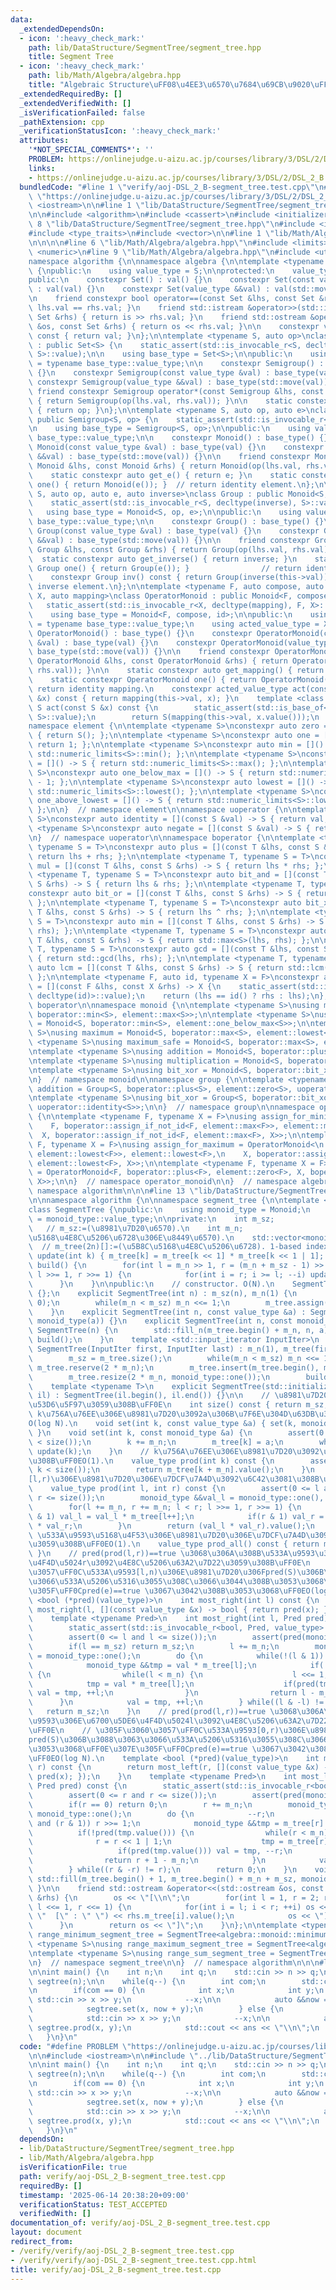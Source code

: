 ```yaml
---
data:
  _extendedDependsOn:
  - icon: ':heavy_check_mark:'
    path: lib/DataStructure/SegmentTree/segment_tree.hpp
    title: Segment Tree
  - icon: ':heavy_check_mark:'
    path: lib/Math/Algebra/algebra.hpp
    title: "Algebraic Structure\uFF08\u4EE3\u6570\u7684\u69CB\u9020\uFF09"
  _extendedRequiredBy: []
  _extendedVerifiedWith: []
  _isVerificationFailed: false
  _pathExtension: cpp
  _verificationStatusIcon: ':heavy_check_mark:'
  attributes:
    '*NOT_SPECIAL_COMMENTS*': ''
    PROBLEM: https://onlinejudge.u-aizu.ac.jp/courses/library/3/DSL/2/DSL_2_B
    links:
    - https://onlinejudge.u-aizu.ac.jp/courses/library/3/DSL/2/DSL_2_B
  bundledCode: "#line 1 \"verify/aoj-DSL_2_B-segment_tree.test.cpp\"\n#define PROBLEM\
    \ \"https://onlinejudge.u-aizu.ac.jp/courses/library/3/DSL/2/DSL_2_B\"\n\n#include\
    \ <iostream>\n\n#line 1 \"lib/DataStructure/SegmentTree/segment_tree.hpp\"\n\n\
    \n\n#include <algorithm>\n#include <cassert>\n#include <initializer_list>\n#line\
    \ 8 \"lib/DataStructure/SegmentTree/segment_tree.hpp\"\n#include <iterator>\n\
    #include <type_traits>\n#include <vector>\n\n#line 1 \"lib/Math/Algebra/algebra.hpp\"\
    \n\n\n\n#line 6 \"lib/Math/Algebra/algebra.hpp\"\n#include <limits>\n#include\
    \ <numeric>\n#line 9 \"lib/Math/Algebra/algebra.hpp\"\n#include <utility>\n\n\
    namespace algorithm {\n\nnamespace algebra {\n\ntemplate <typename S>\nclass Set\
    \ {\npublic:\n    using value_type = S;\n\nprotected:\n    value_type val;\n\n\
    public:\n    constexpr Set() : val() {}\n    constexpr Set(const value_type &val)\
    \ : val(val) {}\n    constexpr Set(value_type &&val) : val(std::move(val)) {}\n\
    \n    friend constexpr bool operator==(const Set &lhs, const Set &rhs) { return\
    \ lhs.val == rhs.val; }\n    friend std::istream &operator>>(std::istream &is,\
    \ Set &rhs) { return is >> rhs.val; }\n    friend std::ostream &operator<<(std::ostream\
    \ &os, const Set &rhs) { return os << rhs.val; }\n\n    constexpr value_type value()\
    \ const { return val; }\n};\n\ntemplate <typename S, auto op>\nclass Semigroup\
    \ : public Set<S> {\n    static_assert(std::is_invocable_r<S, decltype(op), S,\
    \ S>::value);\n\n    using base_type = Set<S>;\n\npublic:\n    using value_type\
    \ = typename base_type::value_type;\n\n    constexpr Semigroup() : base_type()\
    \ {}\n    constexpr Semigroup(const value_type &val) : base_type(val) {}\n   \
    \ constexpr Semigroup(value_type &&val) : base_type(std::move(val)) {}\n\n   \
    \ friend constexpr Semigroup operator*(const Semigroup &lhs, const Semigroup &rhs)\
    \ { return Semigroup(op(lhs.val, rhs.val)); }\n\n    static constexpr auto get_op()\
    \ { return op; }\n};\n\ntemplate <typename S, auto op, auto e>\nclass Monoid :\
    \ public Semigroup<S, op> {\n    static_assert(std::is_invocable_r<S, decltype(e)>::value);\n\
    \n    using base_type = Semigroup<S, op>;\n\npublic:\n    using value_type = typename\
    \ base_type::value_type;\n\n    constexpr Monoid() : base_type() {}\n    constexpr\
    \ Monoid(const value_type &val) : base_type(val) {}\n    constexpr Monoid(value_type\
    \ &&val) : base_type(std::move(val)) {}\n\n    friend constexpr Monoid operator*(const\
    \ Monoid &lhs, const Monoid &rhs) { return Monoid(op(lhs.val, rhs.val)); }\n\n\
    \    static constexpr auto get_e() { return e; }\n    static constexpr Monoid\
    \ one() { return Monoid(e()); }  // return identity element.\n};\n\ntemplate <typename\
    \ S, auto op, auto e, auto inverse>\nclass Group : public Monoid<S, op, e> {\n\
    \    static_assert(std::is_invocable_r<S, decltype(inverse), S>::value);\n\n \
    \   using base_type = Monoid<S, op, e>;\n\npublic:\n    using value_type = typename\
    \ base_type::value_type;\n\n    constexpr Group() : base_type() {}\n    constexpr\
    \ Group(const value_type &val) : base_type(val) {}\n    constexpr Group(value_type\
    \ &&val) : base_type(std::move(val)) {}\n\n    friend constexpr Group operator*(const\
    \ Group &lhs, const Group &rhs) { return Group(op(lhs.val, rhs.val)); }\n\n  \
    \  static constexpr auto get_inverse() { return inverse; }\n    static constexpr\
    \ Group one() { return Group(e()); }                // return identity element.\n\
    \    constexpr Group inv() const { return Group(inverse(this->val)); }  // return\
    \ inverse element.\n};\n\ntemplate <typename F, auto compose, auto id, typename\
    \ X, auto mapping>\nclass OperatorMonoid : public Monoid<F, compose, id> {\n \
    \   static_assert(std::is_invocable_r<X, decltype(mapping), F, X>::value);\n\n\
    \    using base_type = Monoid<F, compose, id>;\n\npublic:\n    using value_type\
    \ = typename base_type::value_type;\n    using acted_value_type = X;\n\n    constexpr\
    \ OperatorMonoid() : base_type() {}\n    constexpr OperatorMonoid(const value_type\
    \ &val) : base_type(val) {}\n    constexpr OperatorMonoid(value_type &&val) :\
    \ base_type(std::move(val)) {}\n\n    friend constexpr OperatorMonoid operator*(const\
    \ OperatorMonoid &lhs, const OperatorMonoid &rhs) { return OperatorMonoid(compose(lhs.val,\
    \ rhs.val)); }\n\n    static constexpr auto get_mapping() { return mapping; }\n\
    \    static constexpr OperatorMonoid one() { return OperatorMonoid(id()); }  //\
    \ return identity mapping.\n    constexpr acted_value_type act(const acted_value_type\
    \ &x) const { return mapping(this->val, x); }\n    template <class S>\n    constexpr\
    \ S act(const S &x) const {\n        static_assert(std::is_base_of<Set<acted_value_type>,\
    \ S>::value);\n        return S(mapping(this->val, x.value()));\n    }\n};\n\n\
    namespace element {\n\ntemplate <typename S>\nconstexpr auto zero = []() -> S\
    \ { return S(); };\n\ntemplate <typename S>\nconstexpr auto one = []() -> S {\
    \ return 1; };\n\ntemplate <typename S>\nconstexpr auto min = []() -> S { return\
    \ std::numeric_limits<S>::min(); };\n\ntemplate <typename S>\nconstexpr auto max\
    \ = []() -> S { return std::numeric_limits<S>::max(); };\n\ntemplate <typename\
    \ S>\nconstexpr auto one_below_max = []() -> S { return std::numeric_limits<S>::max()\
    \ - 1; };\n\ntemplate <typename S>\nconstexpr auto lowest = []() -> S { return\
    \ std::numeric_limits<S>::lowest(); };\n\ntemplate <typename S>\nconstexpr auto\
    \ one_above_lowest = []() -> S { return std::numeric_limits<S>::lowest() + 1;\
    \ };\n\n}  // namespace element\n\nnamespace uoperator {\n\ntemplate <typename\
    \ S>\nconstexpr auto identity = [](const S &val) -> S { return val; };\n\ntemplate\
    \ <typename S>\nconstexpr auto negate = [](const S &val) -> S { return -val; };\n\
    \n}  // namespace uoperator\n\nnamespace boperator {\n\ntemplate <typename T,\
    \ typename S = T>\nconstexpr auto plus = [](const T &lhs, const S &rhs) -> S {\
    \ return lhs + rhs; };\n\ntemplate <typename T, typename S = T>\nconstexpr auto\
    \ mul = [](const T &lhs, const S &rhs) -> S { return lhs * rhs; };\n\ntemplate\
    \ <typename T, typename S = T>\nconstexpr auto bit_and = [](const T &lhs, const\
    \ S &rhs) -> S { return lhs & rhs; };\n\ntemplate <typename T, typename S = T>\n\
    constexpr auto bit_or = [](const T &lhs, const S &rhs) -> S { return lhs | rhs;\
    \ };\n\ntemplate <typename T, typename S = T>\nconstexpr auto bit_xor = [](const\
    \ T &lhs, const S &rhs) -> S { return lhs ^ rhs; };\n\ntemplate <typename T, typename\
    \ S = T>\nconstexpr auto min = [](const T &lhs, const S &rhs) -> S { return std::min<S>(lhs,\
    \ rhs); };\n\ntemplate <typename T, typename S = T>\nconstexpr auto max = [](const\
    \ T &lhs, const S &rhs) -> S { return std::max<S>(lhs, rhs); };\n\ntemplate <typename\
    \ T, typename S = T>\nconstexpr auto gcd = [](const T &lhs, const S &rhs) -> S\
    \ { return std::gcd(lhs, rhs); };\n\ntemplate <typename T, typename S = T>\nconstexpr\
    \ auto lcm = [](const T &lhs, const S &rhs) -> S { return std::lcm(lhs, rhs);\
    \ };\n\ntemplate <typename F, auto id, typename X = F>\nconstexpr auto assign_if_not_id\
    \ = [](const F &lhs, const X &rhs) -> X {\n    static_assert(std::is_invocable_r<F,\
    \ decltype(id)>::value);\n    return (lhs == id() ? rhs : lhs);\n};\n\n}  // namespace\
    \ boperator\n\nnamespace monoid {\n\ntemplate <typename S>\nusing minimum = Monoid<S,\
    \ boperator::min<S>, element::max<S>>;\n\ntemplate <typename S>\nusing minimum_safe\
    \ = Monoid<S, boperator::min<S>, element::one_below_max<S>>;\n\ntemplate <typename\
    \ S>\nusing maximum = Monoid<S, boperator::max<S>, element::lowest<S>>;\n\ntemplate\
    \ <typename S>\nusing maximum_safe = Monoid<S, boperator::max<S>, element::one_above_lowest<S>>;\n\
    \ntemplate <typename S>\nusing addition = Monoid<S, boperator::plus<S>, element::zero<S>>;\n\
    \ntemplate <typename S>\nusing multiplication = Monoid<S, boperator::mul<S>, element::one<S>>;\n\
    \ntemplate <typename S>\nusing bit_xor = Monoid<S, boperator::bit_xor<S>, element::zero<S>>;\n\
    \n}  // namespace monoid\n\nnamespace group {\n\ntemplate <typename S>\nusing\
    \ addition = Group<S, boperator::plus<S>, element::zero<S>, uoperator::negate<S>>;\n\
    \ntemplate <typename S>\nusing bit_xor = Group<S, boperator::bit_xor<S>, element::zero<S>,\
    \ uoperator::identity<S>>;\n\n}  // namespace group\n\nnamespace operator_monoid\
    \ {\n\ntemplate <typename F, typename X = F>\nusing assign_for_minimum = OperatorMonoid<\n\
    \    F, boperator::assign_if_not_id<F, element::max<F>>, element::max<F>,\n  \
    \  X, boperator::assign_if_not_id<F, element::max<F>, X>>;\n\ntemplate <typename\
    \ F, typename X = F>\nusing assign_for_maximum = OperatorMonoid<\n    F, boperator::assign_if_not_id<F,\
    \ element::lowest<F>>, element::lowest<F>,\n    X, boperator::assign_if_not_id<F,\
    \ element::lowest<F>, X>>;\n\ntemplate <typename F, typename X = F>\nusing addition\
    \ = OperatorMonoid<F, boperator::plus<F>, element::zero<F>, X, boperator::plus<F,\
    \ X>>;\n\n}  // namespace operator_monoid\n\n}  // namespace algebra\n\n}  //\
    \ namespace algorithm\n\n\n#line 13 \"lib/DataStructure/SegmentTree/segment_tree.hpp\"\
    \n\nnamespace algorithm {\n\nnamespace segment_tree {\n\ntemplate <class Monoid>\n\
    class SegmentTree {\npublic:\n    using monoid_type = Monoid;\n    using value_type\
    \ = monoid_type::value_type;\n\nprivate:\n    int m_sz;                      \
    \   // m_sz:=(\u8981\u7D20\u6570).\n    int m_n;                          // m_n:=(\u5B8C\
    \u5168\u4E8C\u5206\u6728\u306E\u8449\u6570).\n    std::vector<monoid_type> m_tree;\
    \  // m_tree(2n)[]:=(\u5B8C\u5168\u4E8C\u5206\u6728). 1-based index.\n\n    void\
    \ update(int k) { m_tree[k] = m_tree[k << 1] * m_tree[k << 1 | 1]; }\n    void\
    \ build() {\n        for(int l = m_n >> 1, r = (m_n + m_sz - 1) >> 1; l >= 1;\
    \ l >>= 1, r >>= 1) {\n            for(int i = r; i >= l; --i) update(i);\n  \
    \      }\n    }\n\npublic:\n    // constructor. O(N).\n    SegmentTree() : SegmentTree(0)\
    \ {};\n    explicit SegmentTree(int n) : m_sz(n), m_n(1) {\n        assert(n >=\
    \ 0);\n        while(m_n < m_sz) m_n <<= 1;\n        m_tree.assign(2 * m_n, monoid_type::one());\n\
    \    }\n    explicit SegmentTree(int n, const value_type &a) : SegmentTree(n,\
    \ monoid_type(a)) {}\n    explicit SegmentTree(int n, const monoid_type &a) :\
    \ SegmentTree(n) {\n        std::fill_n(m_tree.begin() + m_n, n, a);\n       \
    \ build();\n    }\n    template <std::input_iterator InputIter>\n    explicit\
    \ SegmentTree(InputIter first, InputIter last) : m_n(1), m_tree(first, last) {\n\
    \        m_sz = m_tree.size();\n        while(m_n < m_sz) m_n <<= 1;\n       \
    \ m_tree.reserve(2 * m_n);\n        m_tree.insert(m_tree.begin(), m_n, monoid_type::one());\n\
    \        m_tree.resize(2 * m_n, monoid_type::one());\n        build();\n    }\n\
    \    template <typename T>\n    explicit SegmentTree(std::initializer_list<T>\
    \ il) : SegmentTree(il.begin(), il.end()) {}\n\n    // \u8981\u7D20\u6570\u3092\
    \u53D6\u5F97\u3059\u308B\uFF0E\n    int size() const { return m_sz; }\n    //\
    \ k\u756A\u76EE\u306E\u8981\u7D20\u3092a\u306B\u7F6E\u304D\u63DB\u3048\u308B\uFF0E\
    O(log N).\n    void set(int k, const value_type &a) { set(k, monoid_type(a));\
    \ }\n    void set(int k, const monoid_type &a) {\n        assert(0 <= k and k\
    \ < size());\n        k += m_n;\n        m_tree[k] = a;\n        while(k >>= 1)\
    \ update(k);\n    }\n    // k\u756A\u76EE\u306E\u8981\u7D20\u3092\u53D6\u5F97\u3059\
    \u308B\uFF0EO(1).\n    value_type prod(int k) const {\n        assert(0 <= k and\
    \ k < size());\n        return m_tree[k + m_n].value();\n    }\n    // \u533A\u9593\
    [l,r)\u306E\u8981\u7D20\u306E\u7DCF\u7A4D\u3092\u6C42\u3081\u308B\uFF0EO(log N).\n\
    \    value_type prod(int l, int r) const {\n        assert(0 <= l and l <= r and\
    \ r <= size());\n        monoid_type &&val_l = monoid_type::one(), &&val_r = monoid_type::one();\n\
    \        for(l += m_n, r += m_n; l < r; l >>= 1, r >>= 1) {\n            if(l\
    \ & 1) val_l = val_l * m_tree[l++];\n            if(r & 1) val_r = m_tree[--r]\
    \ * val_r;\n        }\n        return (val_l * val_r).value();\n    }\n    //\
    \ \u533A\u9593\u5168\u4F53\u306E\u8981\u7D20\u306E\u7DCF\u7A4D\u3092\u53D6\u5F97\
    \u3059\u308B\uFF0EO(1).\n    value_type prod_all() const { return m_tree[1].value();\
    \ }\n    // pred(prod(l,r))==true \u3068\u306A\u308B\u533A\u9593\u306E\u6700\u53F3\
    \u4F4D\u5024r\u3092\u4E8C\u5206\u63A2\u7D22\u3059\u308B\uFF0E\n    // \u305F\u3060\
    \u3057\uFF0C\u533A\u9593[l,n)\u306E\u8981\u7D20\u306Fpred(S)\u306B\u3088\u3063\
    \u3066\u533A\u5206\u5316\u3055\u308C\u3066\u3044\u308B\u3053\u3068\uFF0E\u307E\
    \u305F\uFF0Cpred(e)==true \u3067\u3042\u308B\u3053\u3068\uFF0EO(log N).\n    template\
    \ <bool (*pred)(value_type)>\n    int most_right(int l) const {\n        return\
    \ most_right(l, [](const value_type &x) -> bool { return pred(x); });\n    }\n\
    \    template <typename Pred>\n    int most_right(int l, Pred pred) const {\n\
    \        static_assert(std::is_invocable_r<bool, Pred, value_type>::value);\n\
    \        assert(0 <= l and l <= size());\n        assert(pred(monoid_type::one().value()));\n\
    \        if(l == m_sz) return m_sz;\n        l += m_n;\n        monoid_type &&val\
    \ = monoid_type::one();\n        do {\n            while(!(l & 1)) l >>= 1;\n\
    \            monoid_type &&tmp = val * m_tree[l];\n            if(!pred(tmp.value()))\
    \ {\n                while(l < m_n) {\n                    l <<= 1;\n        \
    \            tmp = val * m_tree[l];\n                    if(pred(tmp.value()))\
    \ val = tmp, ++l;\n                }\n                return l - m_n;\n      \
    \      }\n            val = tmp, ++l;\n        } while((l & -l) != l);\n     \
    \   return m_sz;\n    }\n    // pred(prod(l,r))==true \u3068\u306A\u308B\u533A\
    \u9593\u306E\u6700\u5DE6\u4F4D\u5024l\u3092\u4E8C\u5206\u63A2\u7D22\u3059\u308B\
    \uFF0E\n    // \u305F\u3060\u3057\uFF0C\u533A\u9593[0,r)\u306E\u8981\u7D20\u306F\
    pred(S)\u306B\u3088\u3063\u3066\u533A\u5206\u5316\u3055\u308C\u3066\u3044\u308B\
    \u3053\u3068\uFF0E\u307E\u305F\uFF0Cpred(e)==true \u3067\u3042\u308B\u3053\u3068\
    \uFF0EO(log N).\n    template <bool (*pred)(value_type)>\n    int most_left(int\
    \ r) const {\n        return most_left(r, [](const value_type &x) -> bool { return\
    \ pred(x); });\n    }\n    template <typename Pred>\n    int most_left(int r,\
    \ Pred pred) const {\n        static_assert(std::is_invocable_r<bool, Pred, value_type>::value);\n\
    \        assert(0 <= r and r <= size());\n        assert(pred(monoid_type::one().value()));\n\
    \        if(r == 0) return 0;\n        r += m_n;\n        monoid_type &&val =\
    \ monoid_type::one();\n        do {\n            --r;\n            while(r > 1\
    \ and (r & 1)) r >>= 1;\n            monoid_type &&tmp = m_tree[r] * val;\n  \
    \          if(!pred(tmp.value())) {\n                while(r < m_n) {\n      \
    \              r = r << 1 | 1;\n                    tmp = m_tree[r] * val;\n \
    \                   if(pred(tmp.value())) val = tmp, --r;\n                }\n\
    \                return r + 1 - m_n;\n            }\n            val = tmp;\n\
    \        } while((r & -r) != r);\n        return 0;\n    }\n    void reset() {\
    \ std::fill(m_tree.begin() + 1, m_tree.begin() + m_n + m_sz, monoid_type::one());\
    \ }\n\n    friend std::ostream &operator<<(std::ostream &os, const SegmentTree\
    \ &rhs) {\n        os << \"[\\n\";\n        for(int l = 1, r = 2; r <= 2 * rhs.m_n;\
    \ l <<= 1, r <<= 1) {\n            for(int i = l; i < r; ++i) os << (i == l ?\
    \ \"  [\" : \" \") << rhs.m_tree[i].value();\n            os << \"]\\n\";\n  \
    \      }\n        return os << \"]\";\n    }\n};\n\ntemplate <typename S>\nusing\
    \ range_minimum_segment_tree = SegmentTree<algebra::monoid::minimum<S>>;\n\ntemplate\
    \ <typename S>\nusing range_maximum_segment_tree = SegmentTree<algebra::monoid::maximum<S>>;\n\
    \ntemplate <typename S>\nusing range_sum_segment_tree = SegmentTree<algebra::monoid::addition<S>>;\n\
    \n}  // namespace segment_tree\n\n}  // namespace algorithm\n\n\n#line 6 \"verify/aoj-DSL_2_B-segment_tree.test.cpp\"\
    \n\nint main() {\n    int n;\n    int q;\n    std::cin >> n >> q;\n\n    algorithm::segment_tree::range_sum_segment_tree<int>\
    \ segtree(n);\n\n    while(q--) {\n        int com;\n        std::cin >> com;\n\
    \n        if(com == 0) {\n            int x;\n            int y;\n           \
    \ std::cin >> x >> y;\n            --x;\n\n            auto &&now = segtree.prod(x);\n\
    \            segtree.set(x, now + y);\n        } else {\n            int x, y;\n\
    \            std::cin >> x >> y;\n            --x;\n\n            auto &&ans =\
    \ segtree.prod(x, y);\n            std::cout << ans << \"\\n\";\n        }\n \
    \   }\n}\n"
  code: "#define PROBLEM \"https://onlinejudge.u-aizu.ac.jp/courses/library/3/DSL/2/DSL_2_B\"\
    \n\n#include <iostream>\n\n#include \"../lib/DataStructure/SegmentTree/segment_tree.hpp\"\
    \n\nint main() {\n    int n;\n    int q;\n    std::cin >> n >> q;\n\n    algorithm::segment_tree::range_sum_segment_tree<int>\
    \ segtree(n);\n\n    while(q--) {\n        int com;\n        std::cin >> com;\n\
    \n        if(com == 0) {\n            int x;\n            int y;\n           \
    \ std::cin >> x >> y;\n            --x;\n\n            auto &&now = segtree.prod(x);\n\
    \            segtree.set(x, now + y);\n        } else {\n            int x, y;\n\
    \            std::cin >> x >> y;\n            --x;\n\n            auto &&ans =\
    \ segtree.prod(x, y);\n            std::cout << ans << \"\\n\";\n        }\n \
    \   }\n}\n"
  dependsOn:
  - lib/DataStructure/SegmentTree/segment_tree.hpp
  - lib/Math/Algebra/algebra.hpp
  isVerificationFile: true
  path: verify/aoj-DSL_2_B-segment_tree.test.cpp
  requiredBy: []
  timestamp: '2025-06-14 20:38:20+09:00'
  verificationStatus: TEST_ACCEPTED
  verifiedWith: []
documentation_of: verify/aoj-DSL_2_B-segment_tree.test.cpp
layout: document
redirect_from:
- /verify/verify/aoj-DSL_2_B-segment_tree.test.cpp
- /verify/verify/aoj-DSL_2_B-segment_tree.test.cpp.html
title: verify/aoj-DSL_2_B-segment_tree.test.cpp
---
```

